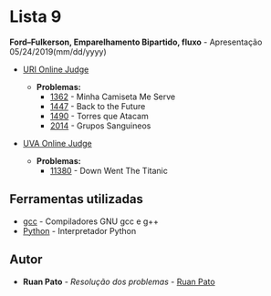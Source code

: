 # Lista 9

**Ford–Fulkerson, Emparelhamento Bipartido, fluxo** - Apresentação 05/24/2019(mm/dd/yyyy)
* [URI Online Judge](https://www.urionlinejudge.com.br)
  * **Problemas:**
    * [1362](https://www.urionlinejudge.com.br/judge/pt/problems/view/1362) - Minha Camiseta Me Serve
    * [1447](https://www.urionlinejudge.com.br/judge/pt/problems/view/1447) - Back to the Future
    * [1490](https://www.urionlinejudge.com.br/judge/pt/problems/view/1490) - Torres que Atacam
    * [2014](https://www.urionlinejudge.com.br/judge/pt/problems/view/2014) - Grupos Sanguineos

* [UVA Online Judge](https://uva.onlinejudge.org/)
  * **Problemas:**
    * [11380](https://uva.onlinejudge.org/index.php?option=com_onlinejudge&Itemid=8&category=25&page=show_problem&problem=2375) - Down Went The Titanic
    
## Ferramentas utilizadas

* [gcc](https://gcc.gnu.org/) - Compiladores GNU gcc e g++ 
* [Python](https://www.python.org/) - Interpretador Python

## Autor

* **Ruan Pato** - *Resolução dos problemas* - [Ruan Pato](https://github.com/ruanpato)